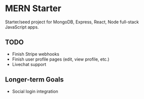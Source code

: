 # MERN Starter
Starter/seed project for MongoDB, Express, React, Node full-stack JavaScript apps.

## TODO
- Finish Stripe webhooks
- Finish user profile pages (edit, view profile, etc.)
- Livechat support

## Longer-term Goals
- Social login integration

